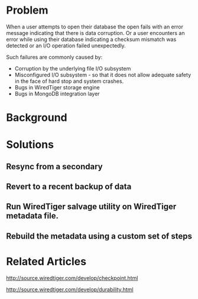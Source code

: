 # Problem

When a user attempts to open their database the open fails with an error message indicating that there is data corruption. Or a user encounters an error while using their database indicating a checksum mismatch was detected or an I/O operation failed unexpectedly.

Such failures are commonly caused by:
* Corruption by the underlying file I/O subsystem
* Misconfigured I/O subsystem - so that it does not allow adequate safety in the face of hard stop and system crashes.
* Bugs in WiredTiger storage engine
* Bugs in MongoDB integration layer

# Background


# Solutions

## Resync from a secondary
## Revert to a recent backup of data
## Run WiredTiger salvage utility on WiredTiger metadata file.
## Rebuild the metadata using a custom set of steps


# Related Articles

http://source.wiredtiger.com/develop/checkpoint.html

http://source.wiredtiger.com/develop/durability.html
